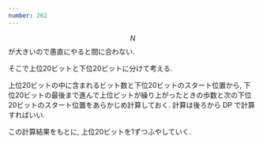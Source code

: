```yaml
---
number: 262
---
```

$$ N $$ が大きいので愚直にやると間に合わない.

そこで上位20ビットと下位20ビットに分けて考える.

上位20ビットの中に含まれるビット数と下位20ビットのスタート位置から, 下位20ビットの最後まで進んで上位ビットが繰り上がったときの歩数と次の下位20ビットのスタート位置をあらかじめ計算しておく. 計算は後ろから DP で計算すればいい.

この計算結果をもとに, 上位20ビットを1ずつふやしていく.
